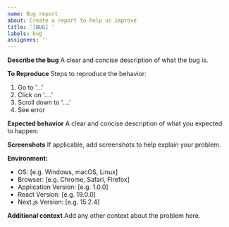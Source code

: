 ```yaml
---
name: Bug report
about: Create a report to help us improve
title: '[BUG] '
labels: bug
assignees: ''
---
```


**Describe the bug**
A clear and concise description of what the bug is.

**To Reproduce**
Steps to reproduce the behavior:
1. Go to '...'
2. Click on '....'
3. Scroll down to '....'
4. See error

**Expected behavior**
A clear and concise description of what you expected to happen.

**Screenshots**
If applicable, add screenshots to help explain your problem.

**Environment:**
 - OS: [e.g. Windows, macOS, Linux]
 - Browser: [e.g. Chrome, Safari, Firefox]
 - Application Version: [e.g. 1.0.0]
 - React Version: [e.g. 19.0.0]
 - Next.js Version: [e.g. 15.2.4]

**Additional context**
Add any other context about the problem here. 